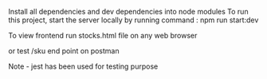 Install all dependencies and dev dependencies into node modules
To run this project, start the server locally by running command : 
npm run start:dev 

To view frontend run stocks.html file on any web browser

or test /sku end point on postman

Note -
jest has been used for testing purpose